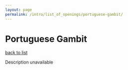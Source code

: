 ```yaml
---
layout: page
permalink: /intro/list_of_openings/portuguese-gambit/
---
```


# Portuguese Gambit

[back to list](../)

Description unavailable